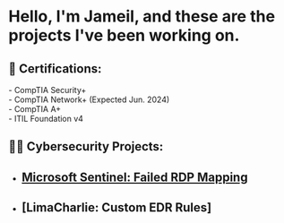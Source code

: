<h1>Hello, I'm Jameil, and these are the projects I've been working on. <br/> </h1>

  
<h2>📃 Certifications:</h2>
 - CompTIA Security+ <br>
 - CompTIA Network+ (Expected Jun. 2024)<br>
 - CompTIA A+ <br>
 - ITIL Foundation v4
  
  
<h2>👨‍💻 Cybersecurity Projects:</h2>
  
- ## [Microsoft Sentinel: Failed RDP Mapping](https://github.com/jgib1/Sentinel-Lab)
- ## [LimaCharlie: Custom EDR Rules]

<!--<h2>🐞 Bug Bounty</h2>

<h2>🚩 CTF Writeups</h2>-->

